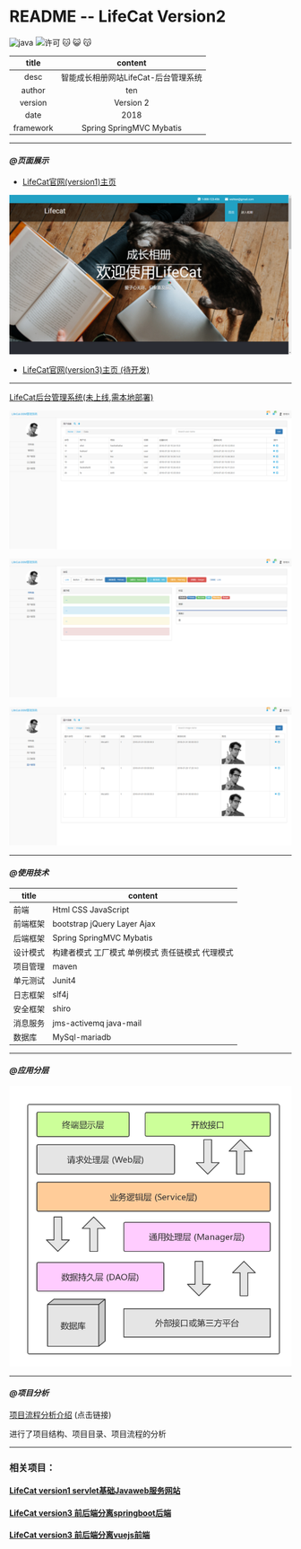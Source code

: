 README -- LifeCat Version2
===========================
![java](https://img.shields.io/badge/language-java-red.svg)
![许可](https://img.shields.io/dub/l/vibe-d.svg) 
:cat: :smiley_cat: :kissing_cat:

|title|content|
|:---:|:---:
|desc|智能成长相册网站LifeCat-后台管理系统
|author|ten
|version|Version 2
|date|2018
|framework|Spring SpringMVC Mybatis
******************************************************************************
 #### _@页面展示_  
  * [LifeCat官网(version1)主页](http://47.106.11.84)
  
  ![官网](Image/官网首页.png)
  
  * [LifeCat官网(version3)主页 (待开发)](http://47.106.11.84)
******************************************************************************
  [LifeCat后台管理系统(未上线,需本地部署)](http://47.106.11.84)
  
  ![界面官网](Image/展示.png)
  
  ![界面展示](Image/展示2.png)
  
  ![界面展示](Image/展示3.png)
******************************************************************************
 #### _@使用技术_
  
  |title|content|
  |---|---
  |前端|Html CSS JavaScript
  |前端框架|bootstrap jQuery Layer Ajax
  |后端框架|Spring SpringMVC Mybatis
  |设计模式|构建者模式 工厂模式 单例模式 责任链模式 代理模式
  |项目管理|maven 
  |单元测试|Junit4
  |日志框架|slf4j
  |安全框架|shiro
  |消息服务|jms-activemq java-mail
  |数据库|MySql-mariadb 
 
*******************************************************************************
 #### _@应用分层_  
  
  ![应用分层](Image/应用分层图.png)   
*****************************************************************************
 #### _@项目分析_
 
 [项目流程分析介绍](https://zhuanlan.zhihu.com/p/41185446) (点击链接)  
 
 进行了项目结构、项目目录、项目流程的分析
*****************************************************************************
 ### 相关项目：
 #### [LifeCat version1 servlet基础Javaweb服务网站](https://github.com/kevinten10/lifecatweb)
 
 #### [LifeCat version3 前后端分离springboot后端](https://github.com/kevinten10/springboot-lifecat)
 #### [LifeCat version3 前后端分离vuejs前端](https://github.com/kevinten10/Web-lifecat)